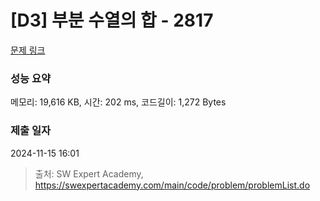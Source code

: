 # [D3] 부분 수열의 합 - 2817 

[문제 링크](https://swexpertacademy.com/main/code/problem/problemDetail.do?contestProbId=AV7IzvG6EksDFAXB) 

### 성능 요약

메모리: 19,616 KB, 시간: 202 ms, 코드길이: 1,272 Bytes

### 제출 일자

2024-11-15 16:01



> 출처: SW Expert Academy, https://swexpertacademy.com/main/code/problem/problemList.do